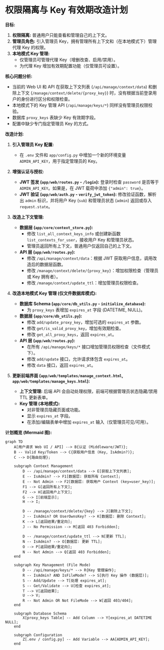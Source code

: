 # 权限隔离与 Key 有效期改造计划

**目标:**

1.  **权限隔离:** 普通用户只能查看和管理自己的上下文。
2.  **管理员角色:** 引入管理员 Key，拥有管理所有上下文和（在本地模式下）管理代理 Key 的权限。
3.  **本地模式 Key 管理:**
    *   仅管理员可管理代理 Key（增删改查、启用/禁用）。
    *   为代理 Key 增加有效期配置功能（仅管理员可设置）。

**核心问题分析:**

*   当前的 Web UI 和 API 在获取上下文列表 (`/api/manage/context/data`) 和删除上下文 (`/manage/context/delete/{proxy_key}`) 时，没有根据当前登录用户的身份进行区分和权限检查。
*   本地模式下的 Key 管理 API (`/api/manage/keys/*`) 同样没有管理员权限校验。
*   数据库 `proxy_keys` 表缺少 Key 有效期字段。
*   配置中缺少专门指定管理员 Key 的方式。

**改造计划:**

1.  **引入管理员 Key 配置:**
    *   在 `.env` 文件和 `app/config.py` 中增加一个新的环境变量 `ADMIN_API_KEY`，用于指定管理员的 Key。

2.  **增强认证与授权:**
    *   **JWT 签发 (`app/web/routes.py` - `/login`):** 登录时检查 `password` 是否等于 `ADMIN_API_KEY`。如果是，在 JWT 载荷中添加 `{"admin": true}`。
    *   **JWT 验证 (`app/web/auth.py` - `verify_jwt_token`):** 修改验证函数，解析出 `admin` 标识，并将用户 Key (`sub`) 和管理员状态 (`admin`) 返回或存入 `request.state`。

3.  **改造上下文管理:**
    *   **数据层 (`app/core/context_store.py`):**
        *   修改 `list_all_context_keys_info` 或创建新函数 `list_contexts_for_user`，接收用户 Key 和管理员状态。
        *   管理员返回所有上下文，普通用户仅返回自己的上下文。
    *   **API 层 (`app/web/routes.py`):**
        *   修改 `/api/manage/context/data`：根据 JWT 获取用户信息，调用改造后的数据层函数。
        *   修改 `/manage/context/delete/{proxy_key}`：增加权限检查（管理员或 Key 拥有者）。
        *   修改 `/manage/context/update_ttl`：增加管理员权限检查。

4.  **改造本地模式 Key 管理 (仅文件数据库模式):**
    *   **数据库 Schema (`app/core/db_utils.py` - `initialize_database`):**
        *   为 `proxy_keys` 表增加 `expires_at` 字段 (DATETIME, NULL)。
    *   **数据层 (`app/core/db_utils.py`):**
        *   修改 `add/update_proxy_key`，增加可选的 `expires_at` 参数。
        *   修改 `get/is_valid_proxy_key`，增加有效期检查。
        *   修改 `get_all_proxy_keys`，返回 `expires_at`。
    *   **API 层 (`app/web/routes.py`):**
        *   在所有 `/api/manage/keys/*` 接口增加管理员权限检查（文件模式下）。
        *   修改 `add/update` 接口，允许请求体包含 `expires_at`。
        *   修改 `data` 接口，返回 `expires_at`。

5.  **更新前端界面 (`app/web/templates/manage_context.html`, `app/web/templates/manage_keys.html`):**
    *   **上下文管理:** 后端 API 会自动处理权限，前端可根据管理员状态隐藏/禁用 TTL 更新表单。
    *   **Key 管理 (本地模式):**
        *   对非管理员隐藏页面或功能。
        *   显示 `expires_at` 字段。
        *   在添加/编辑表单中增加 `expires_at` 输入（仅管理员可见/可用）。

**计划概览 (Mermaid 图):**

```mermaid
graph TD
    A[用户请求 Web UI / API] --> B{认证 (Middleware/JWT)};
    B -- Valid Key/Token --> C{获取用户信息 (Key, IsAdmin?)};
    C --> D{路由处理};

    subgraph Context Management
        D -- /api/manage/context/data --> E[获取上下文列表];
        E -- IsAdmin? --> F1[数据层: 获取所有 Context];
        E -- Not Admin --> F2[数据层: 获取用户 Context (key=user_key)];
        F1 --> G[返回所有上下文];
        F2 --> H[返回用户上下文];
        G --> I[前端显示];
        H --> I;

        D -- /manage/context/delete/{key} --> J[删除上下文];
        J -- IsAdmin? OR UserOwnsKey? --> K[数据层: 删除 Context];
        K --> L[返回结果/重定向];
        J -- No Permission --> M[返回 403 Forbidden];

        D -- /manage/context/update_ttl --> N[更新 TTL];
        N -- IsAdmin? --> O[数据层: 更新 TTL];
        O --> P[返回结果/重定向];
        N -- Not Admin --> Q[返回 403 Forbidden];
    end

    subgraph Key Management (File Mode)
        D -- /api/manage/keys/* --> R{Key 管理操作};
        R -- IsAdmin? AND IsFileMode? --> S[执行 Key 操作 (数据层)];
        S -- Add/Update --> T[处理 expires_at];
        S -- Get/Validate --> U[检查 expires_at];
        T --> V[返回结果];
        U --> V;
        R -- Not Admin OR Not FileMode --> W[返回 403/404];
    end

    subgraph Database Schema
        X[proxy_keys Table] -- Add Column --> Y[expires_at DATETIME NULL];
    end

    subgraph Configuration
        Z[.env / config.py] -- Add Variable --> AA[ADMIN_API_KEY];
    end